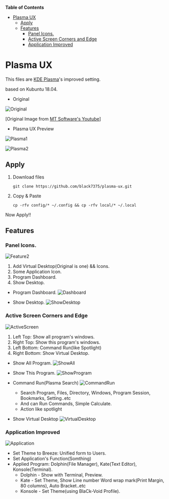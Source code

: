 <!-- markdown-toc start - Don't edit this section. Run M-x markdown-toc-refresh-toc -->
**Table of Contents**

- [Plasma UX](#plasma-ux)
    - [Apply](#apply)
    - [Features](#features)
        - [Panel Icons.](#panel-icons)
        - [Active Screen Corners and Edge](#active-screen-corners-and-edge)
        - [Application Improved](#application-improved)

<!-- markdown-toc end -->

# Plasma UX

This files are [KDE Plasma](https://www.kde.org/plasma-desktop)'s improved setting.

based on Kubuntu 18.04.


* Original

![Original](resource/Original.jpg)

[Original Image from [MT Software's Youtube](https://youtu.be/oxHz1kp4JmY?t=724)]

* Plasma UX Preview

![Plasma1](resource/KDE-Desktop1.png)

![Plasma2](resource/KDE-Desktop2.png)

## Apply

1. Download files

    `git clone https://github.com/black7375/plasma-ux.git`

2. Copy & Paste

    `cp -rfv config/* ~/.config && cp -rfv local/* ~/.local`

Now Apply!!

## Features

### Panel Icons.

![Feature2](resource/Feature2.png)

1. Add Virtual Desktop(Original is one) && Icons.
2. Some Application Icon.
3. Program Dashboard.
4. Show Desktop.

* Program Dashboard.
![Dashboard](resource/Dashboard.png)

* Show Desktop.
![ShowDesktop](resource/ShowDesktop.png)

### Active Screen Corners and Edge

![ActiveScreen](resource/ActiveScreen.png)

1. Left Top: Show all program's windows.
2. Right Top: Show this program's windows.
3. Left Bottom: Command Run(like Spotlight)
4. Right Bottom: Show Virtual Desktop.

* Show All Program.
![ShowAll](resource/ShowAll.png)

* Show This Program.
![ShowProgram](resource/ShowProgram.png)

* Command Run(Plasma Search)
![CommandRun](resource/CommandRun.png)
  * Search Program, Files, Directory, Windows, Program Session, Bookmarks, Setting..etc
  * And can Run Commands, Simple Calculate.
  * Action like spotlight

* Show Virtual Desktop
![VirtualDesktop](resource/VirtualDesktop.png)

### Application Improved

![Application](resource/KDE-Desktop1.png)
* Set Theme to Breeze: Unified form to Users.
* Set Application's Function(Somthing)
* Applied Program: Dolphin(File Manager), Kate(Text Editor), Konsole(Terminal).
  * Dolphin - Show with Terminal, Preview.
  * Kate - Set Theme, Show Line number Word wrap mark(Print Margin, 80 columns), Auto Bracket..etc
  * Konsole - Set Theme(using BlaCk-Void Profile).
